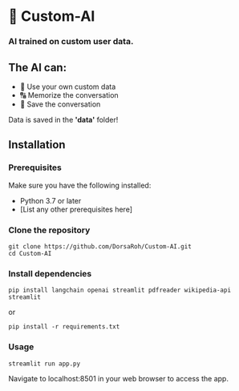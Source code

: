 # 🧠 Custom-AI

### AI trained on **custom** user data.

## The AI can:
- 📁 Use your own custom data
- 🔠 Memorize the conversation
- 💬 Save the conversation

Data is saved in the **'data'** folder!

## Installation

### Prerequisites

Make sure you have the following installed:

- Python 3.7 or later
- [List any other prerequisites here]

### Clone the repository
```shell
git clone https://github.com/DorsaRoh/Custom-AI.git
cd Custom-AI
```

### Install dependencies
```shell
pip install langchain openai streamlit pdfreader wikipedia-api streamlit
```
or
```shell
pip install -r requirements.txt
```

### Usage
```shell
streamlit run app.py
```

Navigate to localhost:8501 in your web browser to access the app.

 
